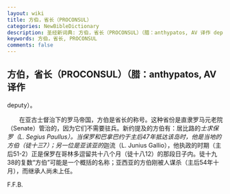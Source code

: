 ```yaml
---
layout: wiki
title: 方伯，省长（PROCONSUL）
categories: NewBibleDictionary
description: 圣经新词典: 方伯，省长（PROCONSUL）（腊：anthypatos, AV 译作 deputy）
keywords: 方伯，省长, PROCONSUL
comments: false
---
```


## 方伯，省长（PROCONSUL）（腊：anthypatos, AV 译作

deputy）。

　　在亚古士督治下的罗马帝国，方伯是省长的称号。这种省份是直隶罗马元老院（Senate）管治的，因为它们不需要驻兵。新约提及的方伯有：居比路的*士求保罗（L. Segius Paullus）。当保罗和巴拿巴约于主后47年抵达该岛时，他是当地的方伯（徒十三7）；另一位是亚该亚的*迦流（L. Junius Gallio），他执政的时期（主后51-2）正是保罗在哥林多逗留共十八个月（徒十八12）的那段日子内。徒十九38的复数“方伯”可能是一个概括的名称；亚西亚的方伯刚被人谋杀（主后54年十月），而继承人尚未上任。

F.F.B.






